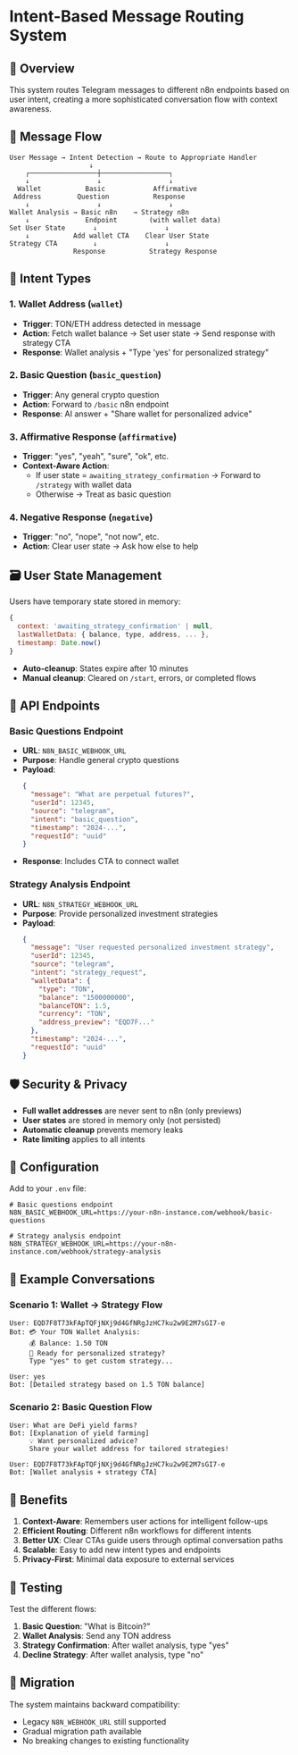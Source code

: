 # Intent-Based Message Routing System

## 🧠 Overview

This system routes Telegram messages to different n8n endpoints based on user intent, creating a more sophisticated conversation flow with context awareness.

## 🔄 Message Flow

```
User Message → Intent Detection → Route to Appropriate Handler
                    ↓
    ┌─────────────────┼─────────────────┐
    ↓                 ↓                 ↓
  Wallet           Basic            Affirmative
 Address         Question           Response
    ↓                 ↓                 ↓
Wallet Analysis → Basic n8n    → Strategy n8n
    ↓              Endpoint        (with wallet data)
Set User State       ↓                 ↓
    ↓           Add wallet CTA    Clear User State
Strategy CTA         ↓                 ↓
                Response           Strategy Response
```

## 🎯 Intent Types

### 1. **Wallet Address** (`wallet`)
- **Trigger**: TON/ETH address detected in message
- **Action**: Fetch wallet balance → Set user state → Send response with strategy CTA
- **Response**: Wallet analysis + "Type 'yes' for personalized strategy"

### 2. **Basic Question** (`basic_question`)
- **Trigger**: Any general crypto question
- **Action**: Forward to `/basic` n8n endpoint
- **Response**: AI answer + "Share wallet for personalized advice"

### 3. **Affirmative Response** (`affirmative`)
- **Trigger**: "yes", "yeah", "sure", "ok", etc.
- **Context-Aware Action**:
  - If user state = `awaiting_strategy_confirmation` → Forward to `/strategy` with wallet data
  - Otherwise → Treat as basic question

### 4. **Negative Response** (`negative`)
- **Trigger**: "no", "nope", "not now", etc.
- **Action**: Clear user state → Ask how else to help

## 🗃️ User State Management

Users have temporary state stored in memory:

```javascript
{
  context: 'awaiting_strategy_confirmation' | null,
  lastWalletData: { balance, type, address, ... },
  timestamp: Date.now()
}
```

- **Auto-cleanup**: States expire after 10 minutes
- **Manual cleanup**: Cleared on `/start`, errors, or completed flows

## 🔗 API Endpoints

### Basic Questions Endpoint
- **URL**: `N8N_BASIC_WEBHOOK_URL`
- **Purpose**: Handle general crypto questions
- **Payload**:
  ```json
  {
    "message": "What are perpetual futures?",
    "userId": 12345,
    "source": "telegram",
    "intent": "basic_question",
    "timestamp": "2024-...",
    "requestId": "uuid"
  }
  ```
- **Response**: Includes CTA to connect wallet

### Strategy Analysis Endpoint
- **URL**: `N8N_STRATEGY_WEBHOOK_URL`
- **Purpose**: Provide personalized investment strategies
- **Payload**:
  ```json
  {
    "message": "User requested personalized investment strategy",
    "userId": 12345,
    "source": "telegram", 
    "intent": "strategy_request",
    "walletData": {
      "type": "TON",
      "balance": "1500000000",
      "balanceTON": 1.5,
      "currency": "TON",
      "address_preview": "EQD7F..."
    },
    "timestamp": "2024-...",
    "requestId": "uuid"
  }
  ```

## 🛡️ Security & Privacy

- **Full wallet addresses** are never sent to n8n (only previews)
- **User states** are stored in memory only (not persisted)
- **Automatic cleanup** prevents memory leaks
- **Rate limiting** applies to all intents

## 🔧 Configuration

Add to your `.env` file:

```env
# Basic questions endpoint
N8N_BASIC_WEBHOOK_URL=https://your-n8n-instance.com/webhook/basic-questions

# Strategy analysis endpoint  
N8N_STRATEGY_WEBHOOK_URL=https://your-n8n-instance.com/webhook/strategy-analysis
```

## 📝 Example Conversations

### Scenario 1: Wallet → Strategy Flow
```
User: EQD7F8T73kFApTQFjNXj9d4GfNRgJzHC7ku2w9E2M7sGI7-e
Bot: 💳 Your TON Wallet Analysis:
     💰 Balance: 1.50 TON
     🚀 Ready for personalized strategy?
     Type "yes" to get custom strategy...

User: yes
Bot: [Detailed strategy based on 1.5 TON balance]
```

### Scenario 2: Basic Question Flow
```
User: What are DeFi yield farms?
Bot: [Explanation of yield farming]
     💡 Want personalized advice?
     Share your wallet address for tailored strategies!

User: EQD7F8T73kFApTQFjNXj9d4GfNRgJzHC7ku2w9E2M7sGI7-e
Bot: [Wallet analysis + strategy CTA]
```

## 🚀 Benefits

1. **Context-Aware**: Remembers user actions for intelligent follow-ups
2. **Efficient Routing**: Different n8n workflows for different intents
3. **Better UX**: Clear CTAs guide users through optimal conversation paths
4. **Scalable**: Easy to add new intent types and endpoints
5. **Privacy-First**: Minimal data exposure to external services

## 🧪 Testing

Test the different flows:

1. **Basic Question**: "What is Bitcoin?"
2. **Wallet Analysis**: Send any TON address
3. **Strategy Confirmation**: After wallet analysis, type "yes"
4. **Decline Strategy**: After wallet analysis, type "no"

## 🔄 Migration

The system maintains backward compatibility:
- Legacy `N8N_WEBHOOK_URL` still supported
- Gradual migration path available
- No breaking changes to existing functionality 
